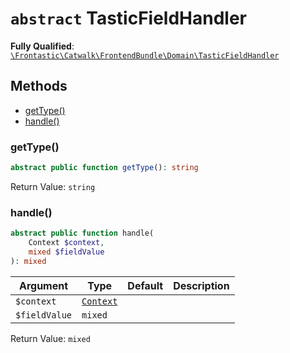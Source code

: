 # `abstract`  TasticFieldHandler

**Fully Qualified**: [`\Frontastic\Catwalk\FrontendBundle\Domain\TasticFieldHandler`](../../../../src/php/FrontendBundle/Domain/TasticFieldHandler.php)

## Methods

* [getType()](#gettype)
* [handle()](#handle)

### getType()

```php
abstract public function getType(): string
```

Return Value: `string`

### handle()

```php
abstract public function handle(
    Context $context,
    mixed $fieldValue
): mixed
```

Argument|Type|Default|Description
--------|----|-------|-----------
`$context`|[`Context`](../../ApiCoreBundle/Domain/Context.md)||
`$fieldValue`|`mixed`||

Return Value: `mixed`

